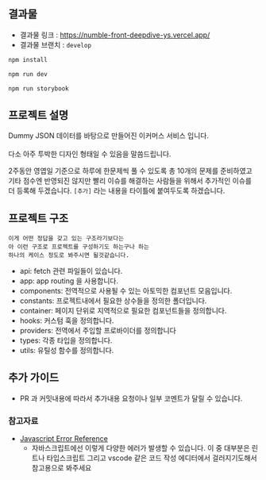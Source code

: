 ## 결과물

- 결과물 링크 : https://numble-front-deepdive-ys.vercel.app/
- 결과물 브랜치 : `develop`

```bash
npm install

npm run dev

npm run storybook
```

## 프로젝트 설명

Dummy JSON 데이터를 바탕으로 만들어진 이커머스 서비스 입니다.  
<br />
다소 아주 투박한 디자인 형태일 수 있음을 말씀드립니다.

2주동안 영엽일 기준으로 하루에 한문제씩 풀 수 있도록 총 10개의 문제를 준비하였고  
기타 점수엔 반영되진 않지만 빨리 이슈를 해결하는 사람들을 위해서 추가적인 이슈를 더 등록해 두겠습니다.
`[추가]` 라는 내용을 타이틀에 붙여두도록 하겠습니다.

## 프로젝트 구조

```
이게 어떤 정답을 갖고 있는 구조라기보다는
아 이런 구조로 프로젝트를 구성하기도 하는구나 하는
하나의 케이스 정도로 봐주시면 될것같습니다.
```

- api: fetch 관련 파일들이 있습니다.
- app: app routing 을 사용합니다.
- components: 전역적으로 사용될 수 있는 아토믹한 컴포넌트 모음입니다.
- constants: 프로젝트내에서 필요한 상수들을 정의한 폴더입니다.
- container: 페이지 단위로 지역적으로 필요한 컴포넌트들을 정의합니다.
- hooks: 커스텀 훅을 정의합니다.
- providers: 전역에서 주입할 프로바이더를 정의합니다
- types: 각종 타입을 정의합니다.
- utils: 유틸성 함수를 정의합니다.

## 추가 가이드

- PR 과 커밋내용에 따라서 추가내용 요청이나 일부 코멘트가 달릴 수 있습니다.

### 참고자료

- [Javascript Error Reference](https://developer.mozilla.org/en-US/docs/Web/JavaScript/Reference/Errors)
  - 자바스크립트에선 이렇게 다양한 에러가 발생할 수 있습니다. 이 중 대부분은 린트나 타입스크립트 그리고 vscode 같은 코드 작성 에디터에서 걸러지기도해서 참고용으로 봐주세요
